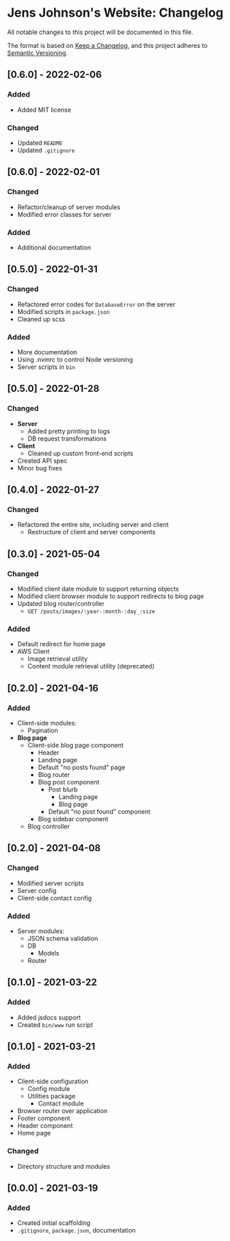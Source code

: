 # Jens Johnson's Website: Changelog
All notable changes to this project will be documented in this file.

The format is based on [Keep a Changelog](https://keepachangelog.com/en/1.0.0/), and this project adheres to 
[Semantic Versioning](https://semver.org/spec/v2.0.0.html).

## [0.6.0] - 2022-02-06
### Added
- Added MIT license
### Changed
- Updated `README`
- Updated `.gitignore`

## [0.6.0] - 2022-02-01
### Changed
- Refactor/cleanup of server modules
- Modified error classes for server
### Added
- Additional documentation

## [0.5.0] - 2022-01-31
### Changed
- Refactored error codes for `DatabaseError` on the server
- Modified scripts in `package.json`
- Cleaned up scss
### Added
- More documentation
- Using .nvmrc to control Node versioning
- Server scripts in `bin`

## [0.5.0] - 2022-01-28
### Changed
- **Server**
  - Added pretty printing to logs
  - DB request transformations
- **Client**
  - Cleaned up custom front-end scripts
- Created API spec
- Minor bug fixes

## [0.4.0] - 2022-01-27
### Changed
- Refactored the entire site, including server and client
  - Restructure of client and server components

## [0.3.0] - 2021-05-04
### Changed
- Modified client date module to support returning objects
- Modified client browser module to support redirects to blog page
- Updated blog router/controller
   - `GET /posts/images/:year-:month-:day_:size`
### Added
- Default redirect for home page
- AWS Client
   - Image retrieval utility
   - Content module retrieval utility (deprecated)


## [0.2.0] - 2021-04-16
### Added
- Client-side modules:
   - Pagination
- **Blog page**
   - Client-side blog page component
      - Header
      - Landing page
      - Default "no posts found" page
      - Blog router
      - Blog post component
         - Post blurb
            - Landing page
            - Blog page
         - Default "no post found" component
      - Blog sidebar component
   - Blog controller

## [0.2.0] - 2021-04-08
### Changed
- Modified server scripts
- Server config
- Client-side contact config
### Added
- Server modules:
   - JSON schema validation
   - DB
      - Models
   - Router

## [0.1.0] - 2021-03-22
### Added
- Added jsdocs support
- Created `bin/www` run script

## [0.1.0] - 2021-03-21
### Added
- Client-side configuration
   - Config module
   - Utilities package
      - Contact module
- Browser router over application
- Footer component
- Header component
- Home page

### Changed
- Directory structure and modules

## [0.0.0] - 2021-03-19
### Added
- Created initial scaffolding
- `.gitignore`, `package.json`, documentation
